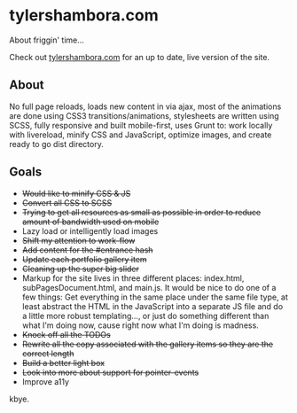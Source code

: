 # tylershambora.com #

About friggin' time...

Check out [tylershambora.com](http://tylershambora.com) for an up to date, live version of the site.

## About ##

No full page reloads, loads new content in via ajax, most of the animations are done using CSS3 transitions/animations, stylesheets are written using SCSS, fully responsive and built mobile-first, uses Grunt to: work locally with livereload, minify CSS and JavaScript, optimize images, and create ready to go dist directory.

## Goals ##

*  ~~Would like to minify CSS & JS~~
*  ~~Convert all CSS to SCSS~~
*  ~~Trying to get all resources as small as possible in order to reduce amount of bandwidth used on mobile~~
*  Lazy load or intelligently load images
*  ~~Shift my attention to work-flow~~
*  ~~Add content for the #entrance hash~~
*  ~~Update each portfolio gallery item~~
*  ~~Cleaning up the super big slider~~
*  Markup for the site lives in three different places: index.html, subPagesDocument.html, and main.js. It would be nice to do one of a few things: Get everything in the same place under the same file type, at least abstract the HTML in the JavaScript into a separate JS file and do a little more robust templating..., or just do something different than what I'm doing now, cause right now what I'm doing is madness.
*  ~~Knock off all the TODOs~~
*  ~~Rewrite all the copy associated with the gallery items so they are the correct length~~
*  ~~Build a better light box~~
*  ~~Look into more about support for pointer-events~~
* Improve a11y

kbye.